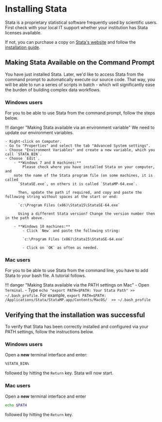 # Installing Stata

Stata is a proprietary statistical software frequently used by scientific users.
First check with your local IT support whether your institution has Stata licenses
available.

If not, you can purchase a copy on [Stata's website](https://www.stata.com/) and follow the [installation guide](https://www.stata.com/install-guide/).

## Making Stata Available on the Command Prompt

You have just installed Stata. Later, we'd like to access Stata from the
command prompt to automatically execute our source code. That way, you will
be able to run a series of scripts in batch - which will significantly ease the burden of
building complex data workflows.

### Windows users
For you to be able to use Stata from the command prompt, follow the steps below.

!!! danger "Making Stata available via an environment variable"
    We need to update our environment variables.

    - Right-click on Computer.
    - Go to "Properties" and select the tab "Advanced System settings".
    - Choose "Environment Variables" and create a new variable, which you call `STATA_BIN`.
    - Choose `Edit`.
    	- **Windows 7 and 8 machines:**
    		Please check where you have installed Stata on your computer, and
        note the name of the Stata program file (on some machines, it is called
          `StataSE.exe`, on others it is called `StataMP-64.exe`.

          Then, update the path if required, and copy and paste the following string without spaces at the start or end:

          `c:\Program Files (x86)\Stata15\StataSE-64.exe`

    	  Using a different Stata version? Change the version number then in the path above.

    	- **Windows 10 machines:**
    		- Click `New` and paste the following string:

            `c:\Program Files (x86)\Stata15\StataSE-64.exe`

    		- Click on `OK` as often as needed.

### Mac users

For you to be able to use Stata from the command line, you have to add Stata to your bash file. A tutorial follows.

!!! danger "Making Stata available via the PATH settings on Mac"
      - Open `Terminal`.
      - Type `echo "export PATH=$PATH: Your Stata Path" >> ~/.bash_profile`. For example,
  		`export PATH=$PATH: /Applications/Stata/StataMP.app/Contents/MacOS/  >> ~/.bash_profile`

<!--- Linux users not available yet
-->


## Verifying that the installation was successful

To verify that Stata has been correctly installed and configured via your PATH settings,
follow the instructions below.

### Windows users

Open a **new** terminal interface and enter:

```bash
%STATA_BIN%
```

followed by hitting the `Return` key. Stata will now start.

### Mac users

Open a **new** terminal interface and enter

```bash
echo $PATH
```

followed by hitting the `Return` key. 
